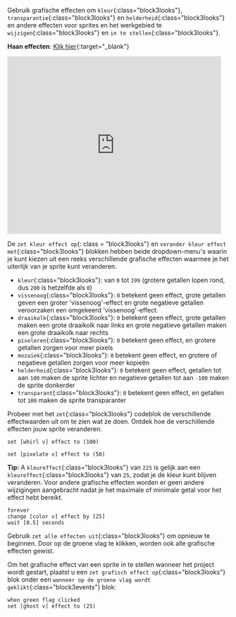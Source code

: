 Gebruik grafische effecten om `kleur`{:class="block3looks"}, `transparantie`{:class="block3looks"} en `helderheid`{:class="block3looks"} en andere effecten voor sprites en het werkgebied te `wijzigen`{:class="block3looks"} en `in te stellen`{:class="block3looks"}.

**Haan effecten**: [Klik hier](https://scratch.mit.edu/projects/435730522/editor){:target="_blank"}

<div class="scratch-preview">
  <iframe allowtransparency="true" width="485" height="402" src="https://scratch.mit.edu/projects/embed/435730522/?autostart=false" frameborder="0"></iframe>
</div>

De `zet kleur effect op`{: class = "block3looks"} en `verander kleur effect met`{:class="block3looks"} blokken hebben beide dropdown-menu's waarin je kunt kiezen uit een reeks verschillende grafische effecten waarmee je het uiterlijk van je sprite kunt veranderen.

+ `kleur`{:class="block3looks"}: van `0` tot `199` (grotere getallen lopen rond, dus `200` is hetzelfde als `0`)
+ `vissenoog`{:class="block3looks"}: `0` betekent geen effect, grote getallen geven een groter 'vissenoog'-effect en grote negatieve getallen veroorzaken een omgekeerd 'vissenoog'-effect.
+ `draaikolk`{:class="block3looks"}: `0` betekent geen effect, grote getallen maken een grote draaikolk naar links en grote negatieve getallen maken een grote draaikolk naar rechts
+ `pixeleren`{:class="block3looks"}: `0` betekent geen effect, en grotere getallen zorgen voor meer pixels
+ `mozaïek`{:class="block3looks"}: `0` betekent geen effect, en grotere of negatieve getallen zorgen voor meer kopieën
+ `helderheid`{:class="block3looks"}: `0` betekent geen effect, getallen tot aan `100` maken de sprite lichter en negatieve getallen tot aan `-100` maken de sprite donkerder
+ `transparant`{:class="block3looks"}: `0` betekent geen effect, en getallen tot `100` maken de sprite transparanter

Probeer met het `zet`{:class="block3looks"} codeblok de verschillende effectwaarden uit om te zien wat ze doen. Ontdek hoe de verschillende effecten jouw sprite veranderen.

```blocks3
set [whirl v] effect to (100)

set [pixelate v] effect to (50)
```

**Tip:** A `kleureffect`{:class="block3looks"} van `225` is gelijk aan een `kleureffect`{:class="block3looks"} van `25`, zodat je de kleur kunt blijven veranderen. Voor andere grafische effecten worden er geen andere wijzigingen aangebracht nadat je het maximale of minimale getal voor het effect hebt bereikt.

```blocks3
forever
change [color v] effect by [25]
wait [0.5] seconds
```

Gebruik `zet alle effecten uit`{:class="block3looks"} om opnieuw te beginnen. Door op de groene vlag te klikken, worden ook alle grafische effecten gewist.

Om het grafische effect van een sprite in te stellen wanneer het project wordt gestart, plaatst u een `zet grafisch effect op`{:class="block3looks"} blok onder een `wanneer op de groene vlag wordt geklikt`{:class="block3events"} blok:

```blocks3
when green flag clicked
set [ghost v] effect to (25)
```
